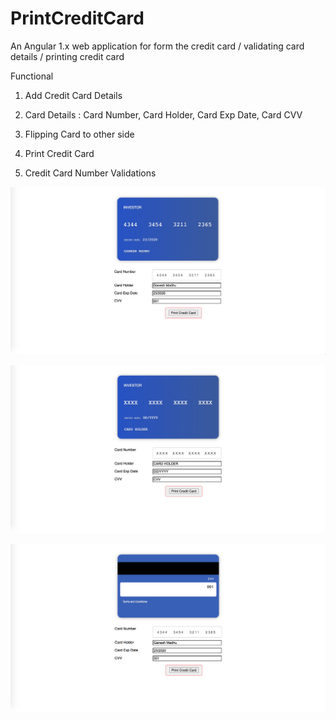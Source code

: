 # PrintCreditCard
An Angular 1.x web application for form the credit card / validating card details / printing credit card


Functional

1. Add Credit Card Details
2. Card Details : 
    Card Number,
    Card Holder,
    Card Exp Date,
    Card CVV
    
3. Flipping Card to other side
4. Print Credit Card
5. Credit Card Number Validations



![alt text](https://github.com/GaneshMadhuDev/PrintCreditCard/blob/master/screenshots/1.png?raw=true)

![alt text](https://github.com/GaneshMadhuDev/PrintCreditCard/blob/master/screenshots/2.png?raw=true)

![alt text](https://github.com/GaneshMadhuDev/PrintCreditCard/blob/master/screenshots/3.png?raw=true)